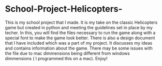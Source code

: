 # School-Project-Helicopters-
This is my school project that I made. It is my take on the classic Helicopters game but created in python and meeting the guidelines set in place  by my techer.
In this, you will find the files necessary to run the game along with a special font to make the game look better. There is also a design document that I have included which was a part of my project. It discusses my ideas and contains information about the game.
There may be some issues with the file due to mac dimmensions being different from windows dimmensions ( I programmed this on a mac).
Enjoy!
